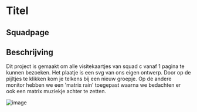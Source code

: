 # Titel
## Squadpage ##

## Beschrijving
Dit project is gemaakt om alle visitekaartjes van squad c vanaf 1 pagina te kunnen bezoeken. Het plaatje is een svg van ons eigen ontwerp. Door op de pijltjes te klikken kom je telkens bij een nieuw groepje. Op de andere monitor hebben we een 'matrix rain' toegepast waarna we bedachten er ook een matrix muziekje achter te zetten.

![image](https://user-images.githubusercontent.com/112861148/200405396-304051a4-3e47-41ab-adc1-d3d2e776b288.png)
